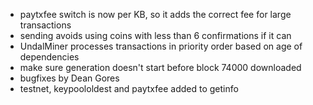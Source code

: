 * paytxfee switch is now per KB, so it adds the correct fee for large transactions
* sending avoids using coins with less than 6 confirmations if it can
* UndalMiner processes transactions in priority order based on age of dependencies
* make sure generation doesn't start before block 74000 downloaded
* bugfixes by Dean Gores
* testnet, keypoololdest and paytxfee added to getinfo
